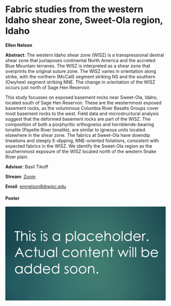 # Fabric studies from the western Idaho shear zone, Sweet-Ola region, Idaho

**Ellen Nelson**

**Abstract**: The western Idaho shear zone (WISZ) is a transpressional dextral shear zone that juxtaposes continental North America and the accreted Blue Mountain terranes. The WISZ is interpreted as a shear zone that overprints the original suture zone.  The WISZ varies in orientation along strike, with the northern (McCall) segment striking NS and the southern (Owyhee) segment striking NNE.  The change in orientation of the WISZ occurs just north of Sage Hen Reservoir.

This study focusses on exposed basement rocks near Sweet-Ola, Idaho, located south of Sage Hen Reservoir.  These are the westernmost exposed basement rocks, as the voluminous Columbia River Basalts Groups cover most basement rocks to the west.  Field data and microstructural analysis suggest that the deformed basement rocks are part of the WISZ.  The composition of both a porphyritic orthogneiss and hornblende-bearing tonalite (Payette River tonalite), are similar to igneous units located elsewhere in the shear zone. The fabrics at Sweet-Ola have downdip lineations and steeply E-dipping, NNE-oriented foliations, consistent with expected fabrics in the WISZ.  We identify the Sweet-Ola region as the southernmost exposure of the WISZ located north of the western Snake River plain.  



**Advisor**: Basil Tikoff

**Stream**: [Zoom](https://uwmadison.zoom.us/meeting#/test11111)

**Email**: [emnelson8@wisc.edu](mailto:emnelson8@wisc.edu)

#### Poster
[![enelson_thumb](../../img/enelson_thumb.jpg)](../../docs/enelson.pdf)
